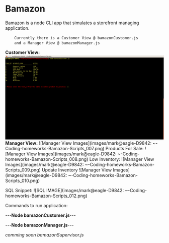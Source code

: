 # Bamazon

Bamazon is a node CLI app that simulates a storefront managing application.

		

		Currently there is a Customer View @ bamazonCustomer.js
		and a Manager View @ bamazonManager.js
		
**Customer View:**
![Customer View Images](https://github.com/mark7389/Bamazon/blob/dev/images/mark%40eagle-D9842:%20~-Coding-homeworks-Bamazon-Scripts_005.png)
**Manager View:**
![Manager View Images](images/mark@eagle-D9842: ~-Coding-homeworks-Bamazon-Scripts_007.png)
Products For Sale:
![Manager View Images](images/mark@eagle-D9842: ~-Coding-homeworks-Bamazon-Scripts_008.png)
Low Inventory:
![Manager View Images](images/mark@eagle-D9842: ~-Coding-homeworks-Bamazon-Scripts_009.png)
Update Inventory
![Manager View Images](images/mark@eagle-D9842: ~-Coding-homeworks-Bamazon-Scripts_010.png)

SQL Snippet:
	![SQL IMAGE](images/mark@eagle-D9842: ~-Coding-homeworks-Bamazon-Scripts_012.png)

Commands to run application:

---**Node bamazonCustomer.js**---

---**Node bamazonManager.js**---

*comming soon bamazonSupervisor.js*
		



